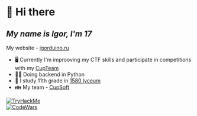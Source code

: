 
# 👋 Hi there
## _My name is Igor, I'm 17_

My website - [igorduino.ru](https://igorduino.ru)
 - 🖥️ Currently I'm improoving my CTF skills and participate in competitions with my [CupTeam](https://ctftime.org/team/196737)  
 - 🧑‍💻 Doing backend in Python
 - 🏫 I study 11th grade in [1580 lyceum](https://lycu1580.mskobr.ru/#/)
 - 👪 My team - [СupSoft](https://cupsoft.ru)

<a href="https://tryhackme.com/p/IgorDuino">
 <img src="https://tryhackme-badges.s3.amazonaws.com/IgorDuino.png" alt="TryHackMe">
</a>
</br>
<a href="https://www.codewars.com/users/IgorDuino">
 <img src="https://www.codewars.com/users/IgorDuino/badges/micro" alt="CodeWars">
</a>
